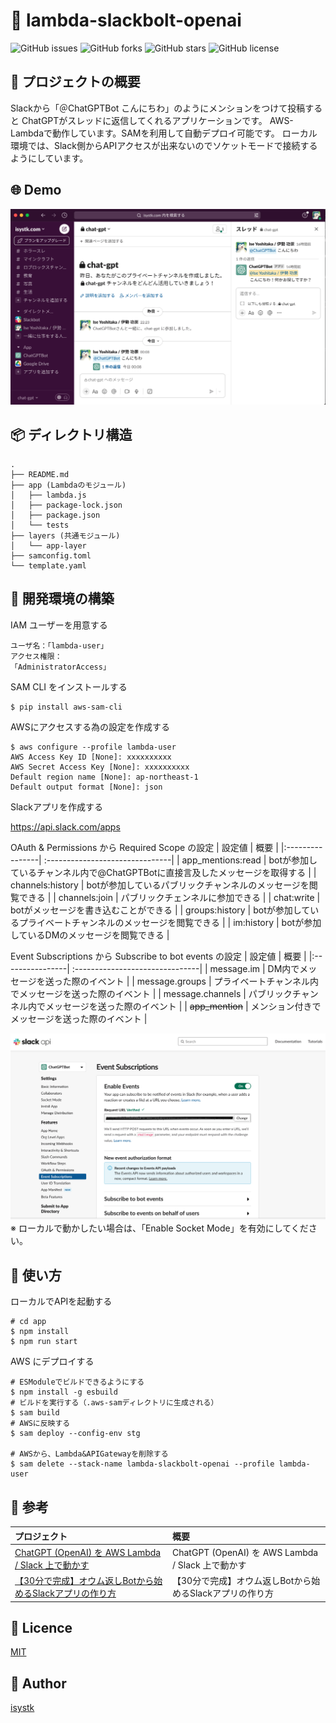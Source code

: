 🌙 lambda-slackbolt-openai
====

![GitHub issues](https://img.shields.io/github/issues/isystk/lambda-slackbolt-openai)
![GitHub forks](https://img.shields.io/github/forks/isystk/lambda-slackbolt-openai)
![GitHub stars](https://img.shields.io/github/stars/isystk/lambda-slackbolt-openai)
![GitHub license](https://img.shields.io/github/license/isystk/lambda-slackbolt-openai)

## 📗 プロジェクトの概要

Slackから「＠ChatGPTBot こんにちわ」のようにメンションをつけて投稿すると
ChatGPTがスレッドに返信してくれるアプリケーションです。
AWS-Lambdaで動作しています。SAMを利用して自動デプロイ可能です。
ローカル環境では、Slack側からAPIアクセスが出来ないのでソケットモードで接続するようにしています。

## 🌐 Demo

![デモ](./demo.png "デモ")

## 📦 ディレクトリ構造

```
.
├── README.md
├── app (Lambdaのモジュール)
│   ├── lambda.js
│   ├── package-lock.json
│   ├── package.json
│   └── tests
├── layers (共通モジュール)
│   └── app-layer
├── samconfig.toml
└── template.yaml
```

## 🔧 開発環境の構築

IAM ユーザーを用意する
```
ユーザ名：「lambda-user」
アクセス権限：
「AdministratorAccess」
```

SAM CLI をインストールする
```
$ pip install aws-sam-cli
```

AWSにアクセスする為の設定を作成する
```
$ aws configure --profile lambda-user 
AWS Access Key ID [None]: xxxxxxxxxx
AWS Secret Access Key [None]: xxxxxxxxxx
Default region name [None]: ap-northeast-1
Default output format [None]: json
```

Slackアプリを作成する

https://api.slack.com/apps

OAuth & Permissions から Required Scope の設定
| 設定値 | 概要 |
|:----------------| :-------------------------------|
| app_mentions:read | botが参加しているチャンネル内で@ChatGPTBotに直接言及したメッセージを取得する |
| channels:history | botが参加しているパブリックチャンネルのメッセージを閲覧できる |
| channels:join | パブリックチェンネルに参加できる |
| chat:write | botがメッセージを書き込むことができる |
| groups:history | botが参加しているプライベートチャンネルのメッセージを閲覧できる |
| im:history | botが参加しているDMのメッセージを閲覧できる |

Event Subscriptions から Subscribe to bot events の設定
| 設定値 | 概要 |
|:----------------| :-------------------------------|
| message.im | DM内でメッセージを送った際のイベント |
| message.groups | プライベートチャンネル内でメッセージを送った際のイベント |
| message.channels | パブリックチャンネル内でメッセージを送った際のイベント |
| ~~app_mention~~ | メンション付きでメッセージを送った際のイベント |


![Event Subscriptions](./slack_app.png "Event Subscriptions")
※ ローカルで動かしたい場合は、「Enable Socket Mode」を有効にしてください。

## 💬 使い方

ローカルでAPIを起動する
```
# cd app
$ npm install
$ npm run start
```

AWS にデプロイする
```
# ESModuleでビルドできるようにする
$ npm install -g esbuild 
# ビルドを実行する（.aws-samディレクトリに生成される）
$ sam build
# AWSに反映する
$ sam deploy --config-env stg

# AWSから、Lambda&APIGatewayを削除する
$ sam delete --stack-name lambda-slackbolt-openai --profile lambda-user
```

## 🎨 参考

| プロジェクト| 概要|
| :---------------------------------------| :-------------------------------|
| [ChatGPT (OpenAI) を AWS Lambda / Slack 上で動かす](https://blog.nekohack.me/posts/chatgpt-slack)| ChatGPT (OpenAI) を AWS Lambda / Slack 上で動かす |
| [【30分で完成】オウム返しBotから始めるSlackアプリの作り方](https://www.pci-sol.com/business/service/product/blog/lets-make-slack-app/)| 【30分で完成】オウム返しBotから始めるSlackアプリの作り方 |


## 🎫 Licence

[MIT](https://github.com/isystk/lambda-slackbolt-openai/blob/master/LICENSE)

## 👀 Author

[isystk](https://github.com/isystk)
